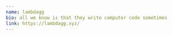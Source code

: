 ```yaml
---
name: lambdagg
bio: all we know is that they write computer code sometimes
link: https://lambdagg.xyz/
---
```

